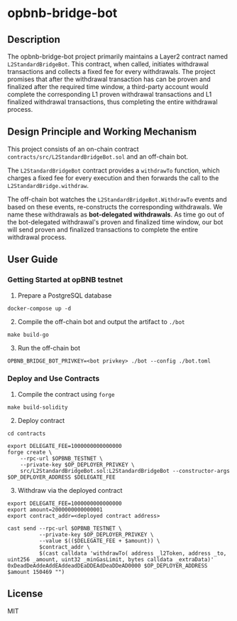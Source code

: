 # opbnb-bridge-bot

## Description

The opbnb-bridge-bot project primarily maintains a Layer2 contract named `L2StandardBridgeBot`. This contract, when called, initiates withdrawal transactions and collects a fixed fee for every withdrawals. The project promises that after the withdrawal transaction has can be proven and finalized after the required time window, a third-party account would complete the corresponding L1 proven withdrawal transactions and L1 finalized withdrawal transactions, thus completing the entire withdrawal process.

## Design Principle and Working Mechanism

This project consists of an on-chain contract `contracts/src/L2StandardBridgeBot.sol` and an off-chain bot.

The `L2StandardBridgeBot` contract provides a `withdrawTo` function, which charges a fixed fee for every execution and then forwards the call to the `L2StandardBridge.withdraw`.

The off-chain bot watches the `L2StandardBridgeBot.WithdrawTo` events and based on these events, re-constructs the corresponding withdrawals. We name these withdrawals as **bot-delegated withdrawals**. As time go out of the bot-delegated withdrawal's proven and finalized time window, our bot will send proven and finalized transactions to complete the entire withdrawal process.

## User Guide

### Getting Started at opBNB testnet

1. Prepare a PostgreSQL database

```
docker-compose up -d
```

2. Compile the off-chain bot and output the artifact to `./bot`

```
make build-go
```

3. Run the off-chain bot

```
OPBNB_BRIDGE_BOT_PRIVKEY=<bot privkey> ./bot --config ./bot.toml
```

### Deploy and Use Contracts

1. Compile the contract using `forge`

```
make build-solidity
```

2. Deploy contract

```
cd contracts

export DELEGATE_FEE=1000000000000000
forge create \
    --rpc-url $OPBNB_TESTNET \
    --private-key $OP_DEPLOYER_PRIVKEY \
    src/L2StandardBridgeBot.sol:L2StandardBridgeBot --constructor-args $OP_DEPLOYER_ADDRESS $DELEGATE_FEE
```

3. Withdraw via the deployed contract

```
export DELEGATE_FEE=1000000000000000
export amount=2000000000000001
export contract_addr=<deployed contract address>

cast send --rpc-url $OPBNB_TESTNET \
          --private-key $OP_DEPLOYER_PRIVKEY \
          --value $(($DELEGATE_FEE + $amount)) \
          $contract_addr \
          $(cast calldata 'withdrawTo( address _l2Token, address _to, uint256 _amount, uint32 _minGasLimit, bytes calldata _extraData)' 0xDeadDeAddeAddEAddeadDEaDDEAdDeaDDeAD0000 $OP_DEPLOYER_ADDRESS $amount 150469 "")
```

## License

MIT
